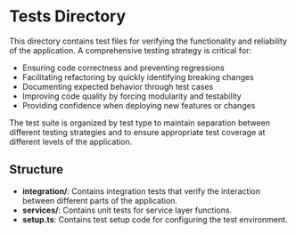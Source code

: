 # Tests Directory

This directory contains test files for verifying the functionality and reliability of the application. A comprehensive testing strategy is critical for:

- Ensuring code correctness and preventing regressions
- Facilitating refactoring by quickly identifying breaking changes
- Documenting expected behavior through test cases
- Improving code quality by forcing modularity and testability
- Providing confidence when deploying new features or changes

The test suite is organized by test type to maintain separation between different testing strategies and to ensure appropriate test coverage at different levels of the application.

## Structure

- **integration/**: Contains integration tests that verify the interaction between different parts of the application.
- **services/**: Contains unit tests for service layer functions.
- **setup.ts**: Contains test setup code for configuring the test environment. 